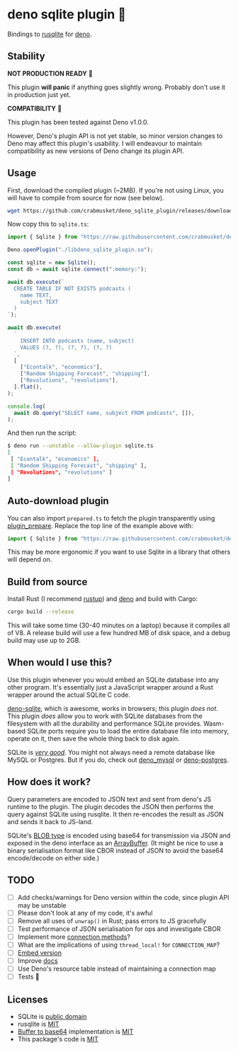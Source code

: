 # deno sqlite plugin :seedling:

Bindings to [rusqlite](https://github.com/jgallagher/rusqlite) for [deno](https://deno.land).

## Stability

**NOT PRODUCTION READY** :rotating_light:

This plugin **will panic** if anything goes slightly wrong.
Probably don't use it in production just yet.

**COMPATIBILITY** 🦕

This plugin has been tested against Deno v1.0.0.

However, Deno's plugin API is not yet stable, so minor version changes to Deno may affect this plugin's usability.
I will endeavour to maintain compatibility as new versions of Deno change its plugin API.

## Usage

First, download the compiled plugin (~2MB).
If you're not using Linux, you will have to compile from source for now (see below).

```bash
wget https://github.com/crabmusket/deno_sqlite_plugin/releases/download/v0.4/libdeno_sqlite_plugin.so
```

Now copy this to `sqlite.ts`:

```ts
import { Sqlite } from "https://raw.githubusercontent.com/crabmusket/deno_sqlite_plugin/v0.4/src/mod.ts";

Deno.openPlugin("./libdeno_sqlite_plugin.so");

const sqlite = new Sqlite();
const db = await sqlite.connect(":memory:");

await db.execute(`
  CREATE TABLE IF NOT EXISTS podcasts (
    name TEXT,
    subject TEXT
  )
`);

await db.execute(
  `
    INSERT INTO podcasts (name, subject)
    VALUES (?, ?), (?, ?), (?, ?)
  `,
  [
    ["Econtalk", "economics"],
    ["Random Shipping Forecast", "shipping"],
    ["Revolutions", "revolutions"],
  ].flat(),
);

console.log(
  await db.query("SELECT name, subject FROM podcasts", []),
);

```

And then run the script:

```bash
$ deno run --unstable --allow-plugin sqlite.ts
[
 [ "Econtalk", "economics" ],
 [ "Random Shipping Forecast", "shipping" ],
 [ "Revolutions", "revolutions" ]
]
```

## Auto-download plugin

You can also import `prepared.ts` to fetch the plugin transparently using [plugin_prepare](https://github.com/manyuanrong/deno-plugin-prepare).
Replace the top line of the example above with:

```ts
import { Sqlite } from "https://raw.githubusercontent.com/crabmusket/deno_sqlite_plugin/v0.4/src/prepared.ts";
```

This may be more ergonomic if you want to use Sqlite in a library that others will depend on.

## Build from source

Install Rust (I recommend [rustup](https://rustup.rs/)) and [deno](https://deno.land/#install) and build with Cargo:

```bash
cargo build --release
```

This will take some time (30-40 minutes on a laptop) because it compiles all of V8.
A release build will use a few hundred MB of disk space, and a debug build may use up to 2GB.

## When would I use this?

Use this plugin whenever you would embed an SQLite database into any other program.
It's essentially just a JavaScript wrapper around a Rust wrapper around the actual SQLite C code.

[deno-sqlite](https://github.com/dyedgreen/deno-sqlite), which is awesome, works in browsers; this plugin _does not_.
This plugin _does_ allow you to work with SQLite databases from the filesystem with all the durability and performance SQLite provides.
Wasm-based SQLite ports require you to load the entire database file into memory, operate on it, then save the whole thing back to disk again.

SQLite is [_very good_](https://sqlite.org/testing.html).
You might not always need a remote database like MySQL or Postgres.
But if you do, check out [deno_mysql](https://github.com/manyuanrong/deno_mysql) or [deno-postgres](https://github.com/buildondata/deno-postgres).

## How does it work?

Query parameters are encoded to JSON text and sent from deno's JS runtime to the plugin.
The plugin decodes the JSON then performs the query against SQLite using rusqlite.
It then re-encodes the result as JSON and sends it back to JS-land.

SQLite's [BLOB type](https://www.sqlite.org/datatype3.html) is encoded using base64 for transmission via JSON and exposed in the deno interface as an [ArrayBuffer](https://developer.mozilla.org/en-US/docs/Web/JavaScript/Reference/Global_Objects/ArrayBuffer).
(It might be nice to use a binary serialisation format like CBOR instead of JSON to avoid the base64 encode/decode on either side.)

## TODO

- [ ] Add checks/warnings for Deno version within the code, since plugin API may be unstable
- [ ] Please don't look at any of my code, it's awful
- [ ] Remove all uses of `unwrap()` in Rust; pass errors to JS gracefully
- [ ] Test performance of JSON serialisation for ops and investigate CBOR
- [ ] Implement more [connection methods](https://docs.rs/rusqlite/0.21.0/rusqlite/struct.Connection.html)?
- [ ] What are the implications of using `thread_local!` for `CONNECTION_MAP`?
- [ ] [Embed version](https://stackoverflow.com/a/27841363)
- [ ] Improve [docs](https://doc.deno.land/https/raw.githubusercontent.com/crabmusket/deno_sqlite_plugin/master/src/mod.ts)
- [ ] Use Deno's resource table instead of maintaining a connection map
- [ ] Tests 😬

## Licenses

* SQLite is [public domain](https://sqlite.org/copyright.html)
* rusqlite is [MIT](https://github.com/jgallagher/rusqlite/blob/master/LICENSE)
* [Buffer to base64](./src/bufferToBase64.js) implementation is [MIT](https://gist.githubusercontent.com/jonleighton/958841/raw/fb05a8632efb75d85d43deb593df04367ce48371/base64ArrayBuffer.js)
* This package's code is [MIT](./LICENSE)
